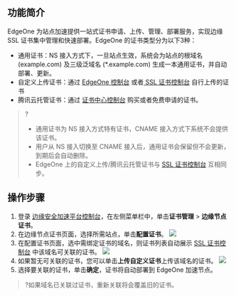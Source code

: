 ## 功能简介
EdgeOne 为站点加速提供一站式证书申请、上传、管理、部署服务，实现边缘 SSL 证书集中管理和快速部署。EdgeOne 的证书类型分为以下3种：
- 通用证书：NS 接入方式下，一旦站点生效，系统会为站点的根域名 (example.com) 及三级泛域名 (*.example.com) 生成一本通用证书，并自动部署、更新。
- 自定义上传证书：通过 [EdgeOne 控制台](https://console.cloud.tencent.com/edgeone) 或者[ SSL 证书控制台](https://console.cloud.tencent.com/ssl) 自行上传的证书
- 腾讯云托管证书：通过 [证书中心控制台](https://console.cloud.tencent.com/ssl) 购买或者免费申请的证书。

>?
>- 通用证书为 NS 接入方式特有证书，CNAME 接入方式下系统不会提供该证书。
>- 用户从 NS 接入切换至 CNAME 接入后，通用证书会保留但不会更新，到期后会自动删除。
>- EdgeOne 上的自定义上传/腾讯云托管证书与 [SSL 证书控制台](https://console.cloud.tencent.com/ssl) 互相同步。


## 操作步骤
1. 登录 [边缘安全加速平台控制台](https://console.cloud.tencent.com/edgeone)，在左侧菜单栏中，单击**证书管理** > **边缘节点证书**。
2. 在边缘节点证书页面，选择所需站点，单击**配置证书**。
![](https://qcloudimg.tencent-cloud.cn/raw/0539eeb1243d49c944b5e4be62a7e576.png)
3. 在配置证书页面，选中需绑定证书的域名，则证书列表自动展示  [SSL 证书控制台](https://console.cloud.tencent.com/ssl) 中该域名可关联的证书。
![](https://qcloudimg.tencent-cloud.cn/raw/52cf7d848064e44aaeae091866aa4541.png)
4. 如果暂无可关联的证书，您可以单击**上传自定义证书**上传该域名的证书。
![](https://qcloudimg.tencent-cloud.cn/raw/5b928e60ae9f074ec9fd2a564130f8d6.png)
5. 选择要关联的证书，单击**确定**，证书将自动部署到 EdgeOne 加速节点。
>?如果域名已关联过证书，重新关联将会覆盖旧的证书。
